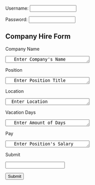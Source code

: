 <html>
<form
 action="http://example.com/join.php"
    method="get">
<p>Username:
 <input type="text" name="username"
        size="15" maxlength="30" />
</p>

<p>Password:
 <input type="password" name="password"
        size="15" maxlength="30" />
</p>
</form>

<form
    action="http://example.com/join.php"
    method="get">
<h2>
Company Hire Form
</h2>

<body>
<p>Company Name</p>

<textarea name="comments"
   cols="30" rows="1">
   Enter Company's Name
   </textarea>
   
   
   <p>Position</p>

<textarea name="comments"
   cols="30" rows="1">
   Enter Position Title
   </textarea>
   
<p>Location</p>

<textarea name="comments"
   cols="30" rows="1">
  Enter Location
  </textarea>
   
<p>Vacation Days</p>

<textarea name="number"
   cols="30" rows="1">
   Enter Amount of Days
   </textarea>
   
<p>Pay</p>

<textarea name="number"
   cols="30" rows="1">
   Enter Position's Salary
   </textarea>
   
 
 <form action="https://github.com/Laurham/Form">
 <p>Submit</p>

 <input type="text" name="email" />

 <input type="submit"
        value="Submit" />
 
 
</body>
</html>
</form>
